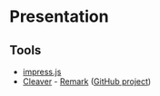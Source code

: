 # Presentation
## Tools
- [impress.js](https://github.com/impress/impress.js)
- [Cleaver](https://github.com/jdan/cleaver/)
- [Remark](https://remarkjs.com/) ([GitHub project](https://github.com/gnab/remark)) 
